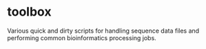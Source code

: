 # toolbox
Various quick and dirty scripts for handling sequence data files and performing common bioinformatics processing jobs.
